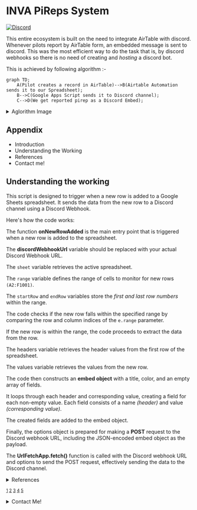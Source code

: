 
# INVA PiReps System
 
[![Discord](https://img.shields.io/badge/Discord-%F0%9D%96%8A%F0%9D%96%8B%F0%9D%96%87%F0%9D%96%8C%F0%9D%96%8F%F0%9D%96%94.%236586-7289DA?logo=discord&logoColor=white&style=flat-square)](https://discordapp.com/users/433143285847031838)

This entire ecosystem is built on the need to integrate AirTable with discord. Whenever pilots report by AirTable form, an embedded message is sent to discord. This was the most efficient way to do the task that is, by discord webhooks so there is no need of creating and _hosting_ a discord bot.

This is achieved by following algorithm :-

```mermaid
graph TD;
    A(Pilot creates a record in AirTable)-->B(Airtable Automation sends it to our Spreadsheet);
    B-->C(Google Apps Script sends it to Discord channel);
    C-->D(We get reported pirep as a Discord Embed);
```

<details><summary>Aglorithm Image</summary>
![algotemplate](https://github.com/eldrago4/INVA-Pireps-System/assets/63483703/9ab867c6-c3da-40c8-9231-06d9962dd774)

</details>


## Appendix

- Introduction
- Understanding the Working
- References
- Contact me!


## Understanding the working
This script is designed to trigger when a new row is added to a Google Sheets spreadsheet. It sends the data from the new row to a Discord channel using a Discord Webhook.

Here's how the code works:

The function **onNewRowAdded** is the main entry point that is triggered when a new row is added to the spreadsheet.

The **discordWebhookUrl** variable should be replaced with your actual Discord Webhook URL.

The `sheet` variable retrieves the active spreadsheet.

The `range` variable defines the range of cells to monitor for new rows `(A2:F1001)`.

The `startRow` and `endRow` variables store the _first and last row numbers_ within the range.

The code checks if the new row falls within the specified range by comparing the row and column indices of the `e.range` parameter.

If the new row is within the range, the code proceeds to extract the data from the row.

The headers variable retrieves the header values from the first row of the spreadsheet.

The values variable retrieves the values from the new row.

The code then constructs an **embed object** with a title, color, and an empty array of fields.

It loops through each header and corresponding value, creating a field for each non-empty value. Each field consists of a name _(header)_ and value _(corresponding value)_.

The created fields are added to the embed object.

Finally, the options object is prepared for making a **POST** request to the Discord webhook URL, including the JSON-encoded embed object as the payload.

The **UrlFetchApp.fetch()** function is called with the Discord webhook URL and options to send the POST request, effectively sending the data to the Discord channel.

<details>
  <summary>References</summary>

1. <a name="note1">1:</a> [Cannot find active sheet: TypeError: read properties of undefined (reading 'source')](https://webapps.stackexchange.com/questions/169822/cannot-find-active-sheet-typeerror-read-properties-of-undefined-reading-sour)
2. <a name="note2">2:</a> [Google Apps Script Documentation](https://developers.google.com/apps-script)
3. <a name="note3">3:</a> [Spreadsheet Service](https://developers.google.com/apps-script/reference/spreadsheet) - Covers the Spreadsheet Service in Google Apps Script, which provides methods for working with Google Sheets.
4. <a name="note4">4:</a> [UrlFetchApp](https://developers.google.com/apps-script/reference/url-fetch/url-fetch-app) - Allows making HTTP requests from a script, including sending POST requests to webhooks.
5. <a name="note5">5:</a> [Discord Webhooks Documentation](https://discord.com/developers/docs/resources/webhook)
  
</details>

<sup>[1](#note1) [2](#note2) [3](#note3) [4](#note4) [5](#note5)</sup>

<details>
<summary>Contact Me!</summary>
[gmail](mailto:tred38434@gmail.com)
</details>

